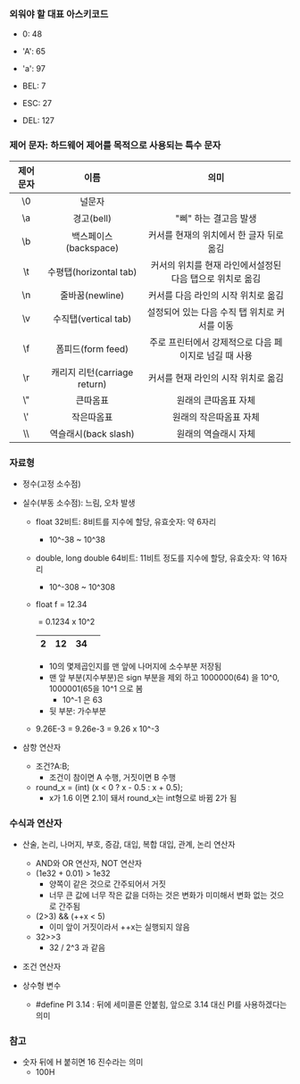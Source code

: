 ### 외워야 할 대표 아스키코드

* 0: 48
* 'A': 65
* 'a': 97
* BEL: 7

* ESC: 27
* DEL: 127

### 제어 문자: 하드웨어 제어를 목적으로 사용되는 특수 문자

| 제어 문자 |             이름             |                           의미                            |
| :-------: | :--------------------------: | :-------------------------------------------------------: |
|    \0     |            널문자            |                                                           |
|    \a     |          경고(bell)          |                   "삐" 하는 결고음 발생                   |
|    \b     |    백스페이스(backspace)     |         커서를 현재의 위치에서 한 글자 뒤로 옮김          |
|    \t     |    수평탭(horizontal tab)    | 커서의 위치를 현재 라인에서설정된 다음 탭으로 위치로 옮김 |
|    \n     |       줄바꿈(newline)        |            커서를 다음 라인의 시작 위치로 옮김            |
|    \v     |     수직탭(vertical tab)     |       설정되어 있는 다음 수직 탭 위치로 커서를 이동       |
|    \f     |      폼피드(form feed)       |   주로 프린터에서 강제적으로 다음 페이지로 넘길 때 사용   |
|    \r     | 캐리지 리턴(carriage return) |            커서를 현재 라인의 시작 위치로 옮김            |
|    \\"    |           큰따옴표           |                   원래의 큰따옴표 자체                    |
|    \\'    |          작은따옴표          |                  원래의 작은따옴표 자체                   |
|    \\\    |     역슬래시(back slash)     |                   원래의 역슬래시 자체                    |

### 자료형

* 정수(고정 소수점)

* 실수(부동 소수점): 느림, 오차 발생

  * float 32비트: 8비트를 지수에 할당, 유효숫자: 약 6자리

    * 10^-38 ~ 10^38

  * double, long double 64비트: 11비트 정도를 지수에 할당, 유효숫자: 약 16자리

    * 10^-308 ~ 10^308

  * float f = 12.34

    ​			= 0.1234 x 10^2

    |  2   |  12  |  34  |      |
    | :--: | :--: | :--: | :--: |

    * 10의 몇제곱인지를 맨 앞에 나머지에 소수부분 저장됨
    * 맨 앞 부분(지수부분)은 sign 부분을 제외 하고 1000000(64) 을 10^0, 1000001(65을 10^1 으로 봄
      * 10^-1 은 63
    * 뒷 부분: 가수부분

  * 9.26E-3 = 9.26e-3 = 9.26 x 10^-3

* 삼항 연산자
  * 조건?A:B;
    * 조건이 참이면 A 수행, 거짓이면 B 수행
  * round_x = (int) (x < 0 ? x - 0.5 : x + 0.5);
    * x가 1.6 이면 2.1이 돼서 round_x는 int형으로 바뀜 2가 됨

### 수식과 연산자

* 산술, 논리, 나머지, 부호, 증감, 대입, 복합 대입, 관계, 논리 연산자
  * AND와 OR 연산자, NOT 연산자
  * (1e32 + 0.01) > 1e32
    * 양쪽이 같은 것으로 간주되어서 거짓
    * 너무 큰 값에 너무 작은 값을 더하는 것은 변화가 미미해서 변화 없는 것으로 간주됨
  * (2>3) && (++x < 5)
    * 이미 앞이 거짓이라서 ++x는 실행되지 않음
  * 32>>3
    * 32 / 2^3 과 같음
* 조건 연산자

* 상수형 변수
  * #define PI  3.14	: 뒤에 세미콜론 안붙힘, 앞으로 3.14 대신 PI를 사용하겠다는 의미

### 참고

* 숫자 뒤에 H 붙히면 16 진수라는 의미
  * 100H